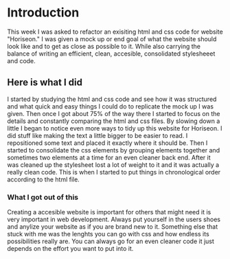 # Introduction

This week I was asked to refactor an exisiting html and css code for website "Horiseon." I was given a mock up or end goal of what the website should look like and to get as close as possible to it. While also carrying the balance of writing an efficient, clean, accesible, consolidated stylesheeet and code. 

## Here is what I did 

I started by studying the html and css code and see how it was structured and what quick and easy things I could do to replicate the mock up I was given. Then once I got about 75% of the way there I started to focus on the details and constantly comparing the html and css files. By slowing down a little I began to notice even more ways to tidy up this website for Horiseon. I did stuff like making the text a little bigger to be easier to read. I repositioned some text and placed it exactly where it should be. Then I started to consolidate the css elements by grouping elements together and sometimes two elements at a time for an even cleaner back end. After it was cleaned up the stylesheet lost a lot of weight to it and it was actually a really clean code. This is when I started to put things in chronological order according to the html file. 

### What I got out of this

Creating a accesible website is important for others that might need it is very important in web development. Always put yourself in the users shoes and anylize your website as if you are brand new to it. Something else that stuck with me was the lenghts you can go with css and how endless its possibilities really are. You can always go for an even cleaner code it just depends on the effort you want to put into it. 


